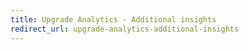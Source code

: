 ```yaml
---
title: Upgrade Analytics - Additional insights
redirect_url: upgrade-analytics-additional-insights
---
```


